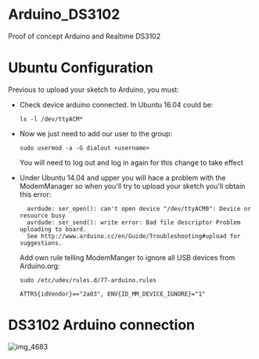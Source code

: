 # Arduino_DS3102
Proof of concept Arduino and Realtime DS3102

# Ubuntu Configuration

Previous to upload your sketch to Arduino, you must:

* Check device arduino connected. In Ubuntu 16.04 could be:
    ```
    ls -l /dev/ttyACM*
    ```
* Now we just need to add our user to the group:
    ```
    sudo usermod -a -G dialout <username>
    ```    
  You will need to log out and log in again for this change to take effect    
* Under Ubuntu 14.04 and upper you will hace a problem with the ModemManager so when you'll try to upload your sketch you'll obtain this error:
  ```
    avrdude: ser_open(): can't open device "/dev/ttyACM0": Device or resource busy 
    avrdude: ser_send(): write error: Bad file descriptor Problem uploading to board. 
    See http://www.arduino.cc/en/Guide/Troubleshooting#upload for suggestions.
  ```
 
  Add own rule telling ModemManger to ignore all USB devices from Arduino.org:
    ```
    sudo /etc/udev/rules.d/77-arduino.rules
    
    ATTRS{idVendor}=="2a03", ENV{ID_MM_DEVICE_IGNORE}="1"
    ```

# DS3102 Arduino connection

![img_4683](https://user-images.githubusercontent.com/1216181/37030523-896f38c4-213b-11e8-901c-f6c2dfbe760b.JPG)

